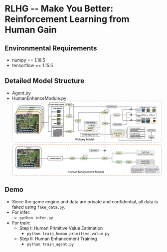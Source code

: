 # RLHG -- Make You Better: Reinforcement Learning from Human Gain

## Environmental Requirements
- numpy == 1.18.5
- tensorflow == 1.15.5

## Detailed Model Structure
- Agent.py
- HumanEnhanceModule.py
![MCCAN](./image/network.png)

## Demo
- Since the game engine and data are private and confidential, all data is faked using ```fake_data.py```.
- For infer:
  - ```python infer.py```
- For train:
  - Step I: Human Primitive Value Estimation
    - ```python train_human_primitive_value.py```
  - Step II: Human Enhancement Training
    - ```python train_agent.py```
